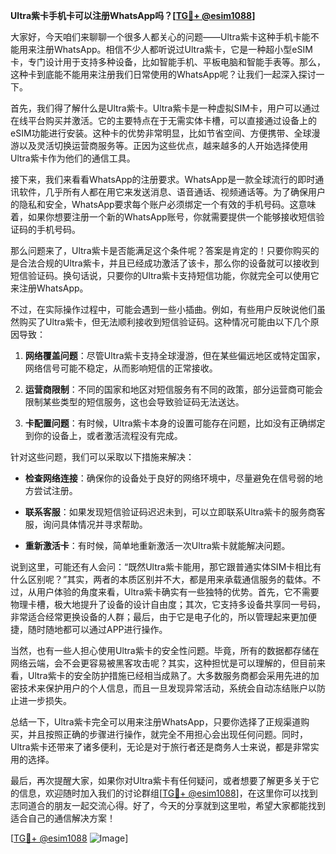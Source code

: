 **Ultra紫卡手机卡可以注册WhatsApp吗？[[TG💪+ @esim1088](https://t.me/s/esim1088)]**

大家好，今天咱们来聊聊一个很多人都关心的问题——Ultra紫卡这种手机卡能不能用来注册WhatsApp。相信不少人都听说过Ultra紫卡，它是一种超小型eSIM卡，专门设计用于支持多种设备，比如智能手机、平板电脑和智能手表等。那么，这种卡到底能不能用来注册我们日常使用的WhatsApp呢？让我们一起深入探讨一下。

首先，我们得了解什么是Ultra紫卡。Ultra紫卡是一种虚拟SIM卡，用户可以通过在线平台购买并激活。它的主要特点在于无需实体卡槽，可以直接通过设备上的eSIM功能进行安装。这种卡的优势非常明显，比如节省空间、方便携带、全球漫游以及灵活切换运营商服务等。正因为这些优点，越来越多的人开始选择使用Ultra紫卡作为他们的通信工具。

接下来，我们来看看WhatsApp的注册要求。WhatsApp是一款全球流行的即时通讯软件，几乎所有人都在用它来发送消息、语音通话、视频通话等。为了确保用户的隐私和安全，WhatsApp要求每个账户必须绑定一个有效的手机号码。这意味着，如果你想要注册一个新的WhatsApp账号，你就需要提供一个能够接收短信验证码的手机号码。

那么问题来了，Ultra紫卡是否能满足这个条件呢？答案是肯定的！只要你购买的是合法合规的Ultra紫卡，并且已经成功激活了该卡，那么你的设备就可以接收到短信验证码。换句话说，只要你的Ultra紫卡支持短信功能，你就完全可以使用它来注册WhatsApp。

不过，在实际操作过程中，可能会遇到一些小插曲。例如，有些用户反映说他们虽然购买了Ultra紫卡，但无法顺利接收到短信验证码。这种情况可能由以下几个原因导致：

1. **网络覆盖问题**：尽管Ultra紫卡支持全球漫游，但在某些偏远地区或特定国家，网络信号可能不稳定，从而影响短信的正常接收。
   
2. **运营商限制**：不同的国家和地区对短信服务有不同的政策，部分运营商可能会限制某些类型的短信服务，这也会导致验证码无法送达。

3. **卡配置问题**：有时候，Ultra紫卡本身的设置可能存在问题，比如没有正确绑定到你的设备上，或者激活流程没有完成。

针对这些问题，我们可以采取以下措施来解决：

- **检查网络连接**：确保你的设备处于良好的网络环境中，尽量避免在信号弱的地方尝试注册。
  
- **联系客服**：如果发现短信验证码迟迟未到，可以立即联系Ultra紫卡的服务商客服，询问具体情况并寻求帮助。

- **重新激活卡**：有时候，简单地重新激活一次Ultra紫卡就能解决问题。

说到这里，可能还有人会问：“既然Ultra紫卡能用，那它跟普通实体SIM卡相比有什么区别呢？”其实，两者的本质区别并不大，都是用来承载通信服务的载体。不过，从用户体验的角度来看，Ultra紫卡确实有一些独特的优势。首先，它不需要物理卡槽，极大地提升了设备的设计自由度；其次，它支持多设备共享同一号码，非常适合经常更换设备的人群；最后，由于它是电子化的，所以管理起来更加便捷，随时随地都可以通过APP进行操作。

当然，也有一些人担心使用Ultra紫卡的安全性问题。毕竟，所有的数据都存储在网络云端，会不会更容易被黑客攻击呢？其实，这种担忧是可以理解的，但目前来看，Ultra紫卡的安全防护措施已经相当成熟了。大多数服务商都会采用先进的加密技术来保护用户的个人信息，而且一旦发现异常活动，系统会自动冻结账户以防止进一步损失。

总结一下，Ultra紫卡完全可以用来注册WhatsApp，只要你选择了正规渠道购买，并且按照正确的步骤进行操作，就完全不用担心会出现任何问题。同时，Ultra紫卡还带来了诸多便利，无论是对于旅行者还是商务人士来说，都是非常实用的选择。

最后，再次提醒大家，如果你对Ultra紫卡有任何疑问，或者想要了解更多关于它的信息，欢迎随时加入我们的讨论群组[[TG💪+ @esim1088](https://t.me/s/esim1088)]，在这里你可以找到志同道合的朋友一起交流心得。好了，今天的分享就到这里啦，希望大家都能找到适合自己的通信解决方案！

[[TG💪+ @esim1088](https://t.me/s/esim1088) ![Image](https://i.postimg.cc/4NQfJmqS/Snipaste-2025-05-13-00-14-12.png)]